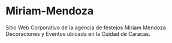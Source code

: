 # Miriam-Mendoza
Sitio Web Corporativo de la agencia de festejos Miriam Mendoza Decoraciones y Eventos ubicada en la Cuidad de Caracas.
